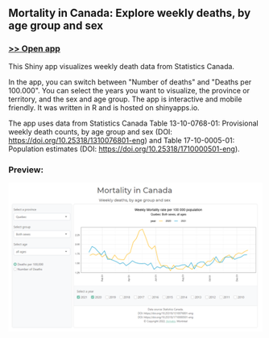 
## Mortality in Canada: Explore weekly deaths, by age group and sex
### <a href="https://jlomako.shinyapps.io/mortality-canada/"> >> Open app</a>

This Shiny app visualizes weekly death data from Statistics Canada. 

In the app, you can switch between "Number of deaths" and 
"Deaths per 100.000". You can select the years you want to visualize, 
the province or territory, and the sex and age group. The app is interactive and mobile friendly.
It was written in R and is hosted on shinyapps.io.

The app uses data from Statistics Canada Table 13-10-0768-01: 
Provisional weekly death counts, by age group and sex
(DOI: https://doi.org/10.25318/1310076801-eng) and
Table 17-10-0005-01: Population estimates 
(DOI: https://doi.org/10.25318/1710000501-eng).

### Preview:
<img src="screenshots/example.png" alt="screenshot">

